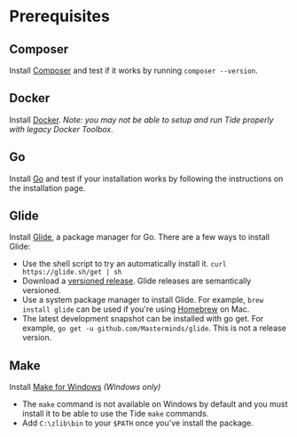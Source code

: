 # Prerequisites

## Composer
Install [Composer](https://getcomposer.org/) and test if it works by running `composer --version`.

## Docker
Install [Docker](https://docs.docker.com/install/). _Note: you may not be able to setup and run Tide properly with legacy Docker Toolbox._

## Go
Install [Go](https://golang.org/doc/install) and test if your installation works by following the instructions on the installation page.

## Glide
Install [Glide](https://glide.readthedocs.io/en/latest/#installing-glide), a package manager for Go. There are a few ways to install Glide:

  - Use the shell script to try an automatically install it. `curl https://glide.sh/get | sh`
  - Download a [versioned release](https://github.com/Masterminds/glide/releases). Glide releases are semantically versioned.
  - Use a system package manager to install Glide. For example, `brew install glide` can be used if you're using [Homebrew](http://brew.sh/) on Mac.
  - The latest development snapshot can be installed with go get. For example, `go get -u github.com/Masterminds/glide`. This is not a release version.

## Make

Install [Make for Windows](http://gnuwin32.sourceforge.net/packages/make.htm) _(Windows only)_
  - The `make` command is not available on Windows by default and you must install it to be able to use the Tide `make` commands.
  - Add `C:\zlib\bin` to your `$PATH` once you've install the package.